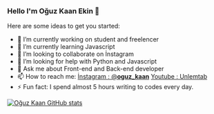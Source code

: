 ### Hello I'm Oğuz Kaan Ekin 👋
Here are some ideas to get you started:

- 🔭 I’m currently working on student and freelencer
- 🌱 I’m currently learning Javascript 
- 👯 I’m looking to collaborate on İnstagram
- 🤔 I’m looking for help with Python and Javascript
- 💬 Ask me about Front-end and Back-end developer
- 📫 How to reach me: [İnstagram : @__oguz_kaan__](https://www.instagram.com/__oguz_kaan__/?hl=tr) [Youtube : Unlemtab](https://www.youtube.com/channel/UCOvKB_NGWD8LAfOG3uqvP7A)
- ⚡ Fun fact: I spend almost 5 hours writing to codes every day.

[![Oğuz Kaan GitHub stats](https://github-readme-stats.vercel.app/api?username=mekroket)](https://github.com/mekroket)

